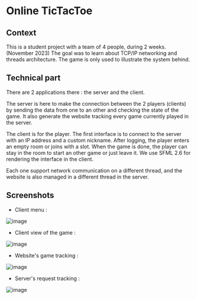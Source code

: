 # Online TicTacToe

## Context
This is a student project with a team of 4 people, during 2 weeks. (November 2023)
The goal was to learn about TCP/IP networking and threads architecture. The game is only used to illustrate the system behind.

## Technical part
There are 2 applications there : the server and the client. 

The server is here to make the connection between the 2 players (clients) by sending the data from one to an other and checking the state of the game. It also generate the website tracking every game currently played in the server.

The client is for the player. The first interface is to connect to the server with an IP address and a custom nickname. After logging, the player enters an empty room or joins with a slot. When the game is done, the player can stay in the room to start an other game or just leave it.
We use SFML 2.6 for rendering the interface in the client.

Each one support network communication on a different thread, and the website is also managed in a different thread in the server.

## Screenshots
- Client menu : 

![image](https://github.com/user-attachments/assets/530520da-106d-41e6-8066-59bf21ebd31b)

- Client view of the game : 

![image](https://github.com/user-attachments/assets/a8062d03-b090-47e5-adfb-0d0a8a8cf3f0)

- Website's game tracking : 

![image](https://github.com/user-attachments/assets/c72bf394-c434-4f8d-819e-62d3d75e0648)

- Server's request tracking : 

![image](https://github.com/user-attachments/assets/af81a753-4563-4125-b16c-576fd72bd1bd)

